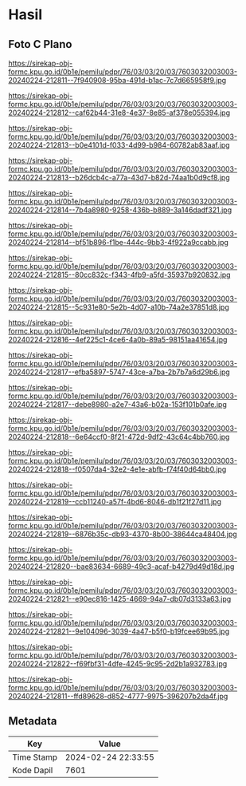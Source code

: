 # Hasil

## Foto C Plano

https://sirekap-obj-formc.kpu.go.id/0b1e/pemilu/pdpr/76/03/03/20/03/7603032003003-20240224-212811--7f940908-95ba-491d-b1ac-7c7d665958f9.jpg

https://sirekap-obj-formc.kpu.go.id/0b1e/pemilu/pdpr/76/03/03/20/03/7603032003003-20240224-212812--caf62b44-31e8-4e37-8e85-af378e055394.jpg

https://sirekap-obj-formc.kpu.go.id/0b1e/pemilu/pdpr/76/03/03/20/03/7603032003003-20240224-212813--b0e4101d-f033-4d99-b984-60782ab83aaf.jpg

https://sirekap-obj-formc.kpu.go.id/0b1e/pemilu/pdpr/76/03/03/20/03/7603032003003-20240224-212813--b26dcb4c-a77a-43d7-b82d-74aa1b0d9cf8.jpg

https://sirekap-obj-formc.kpu.go.id/0b1e/pemilu/pdpr/76/03/03/20/03/7603032003003-20240224-212814--7b4a8980-9258-436b-b889-3a146dadf321.jpg

https://sirekap-obj-formc.kpu.go.id/0b1e/pemilu/pdpr/76/03/03/20/03/7603032003003-20240224-212814--bf51b896-f1be-444c-9bb3-4f922a9ccabb.jpg

https://sirekap-obj-formc.kpu.go.id/0b1e/pemilu/pdpr/76/03/03/20/03/7603032003003-20240224-212815--80cc832c-f343-4fb9-a5fd-35937b920832.jpg

https://sirekap-obj-formc.kpu.go.id/0b1e/pemilu/pdpr/76/03/03/20/03/7603032003003-20240224-212815--5c931e80-5e2b-4d07-a10b-74a2e37851d8.jpg

https://sirekap-obj-formc.kpu.go.id/0b1e/pemilu/pdpr/76/03/03/20/03/7603032003003-20240224-212816--4ef225c1-4ce6-4a0b-89a5-98151aa41654.jpg

https://sirekap-obj-formc.kpu.go.id/0b1e/pemilu/pdpr/76/03/03/20/03/7603032003003-20240224-212817--efba5897-5747-43ce-a7ba-2b7b7a6d29b6.jpg

https://sirekap-obj-formc.kpu.go.id/0b1e/pemilu/pdpr/76/03/03/20/03/7603032003003-20240224-212817--debe8980-a2e7-43a6-b02a-153f101b0afe.jpg

https://sirekap-obj-formc.kpu.go.id/0b1e/pemilu/pdpr/76/03/03/20/03/7603032003003-20240224-212818--6e64ccf0-8f21-472d-9df2-43c64c4bb760.jpg

https://sirekap-obj-formc.kpu.go.id/0b1e/pemilu/pdpr/76/03/03/20/03/7603032003003-20240224-212818--f0507da4-32e2-4e1e-abfb-f74f40d64bb0.jpg

https://sirekap-obj-formc.kpu.go.id/0b1e/pemilu/pdpr/76/03/03/20/03/7603032003003-20240224-212819--ccb11240-a57f-4bd6-8046-db1f21f27d11.jpg

https://sirekap-obj-formc.kpu.go.id/0b1e/pemilu/pdpr/76/03/03/20/03/7603032003003-20240224-212819--6876b35c-db93-4370-8b00-38644ca48404.jpg

https://sirekap-obj-formc.kpu.go.id/0b1e/pemilu/pdpr/76/03/03/20/03/7603032003003-20240224-212820--bae83634-6689-49c3-acaf-b4279d49d18d.jpg

https://sirekap-obj-formc.kpu.go.id/0b1e/pemilu/pdpr/76/03/03/20/03/7603032003003-20240224-212821--e90ec816-1425-4669-94a7-db07d3133a63.jpg

https://sirekap-obj-formc.kpu.go.id/0b1e/pemilu/pdpr/76/03/03/20/03/7603032003003-20240224-212821--9e104096-3039-4a47-b5f0-b19fcee69b95.jpg

https://sirekap-obj-formc.kpu.go.id/0b1e/pemilu/pdpr/76/03/03/20/03/7603032003003-20240224-212822--f69fbf31-4dfe-4245-9c95-2d2b1a932783.jpg

https://sirekap-obj-formc.kpu.go.id/0b1e/pemilu/pdpr/76/03/03/20/03/7603032003003-20240224-212811--ffd89628-d852-4777-9975-396207b2da4f.jpg


## Metadata

| Key        | Value               |
| ---------- | ------------------- |
| Time Stamp | 2024-02-24 22:33:55 |
| Kode Dapil | 7601                |



